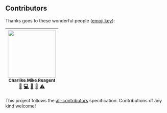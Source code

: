 
## Contributors

Thanks goes to these wonderful people ([emoji key](https://github.com/kentcdodds/all-contributors#emoji-key)):

<!-- ALL-CONTRIBUTORS-LIST:START - Do not remove or modify this section -->
| [<img src="https://avatars3.githubusercontent.com/u/5038030?v=4" width="150px;"/><br /><sub><b>Charlike Mike Reagent</b></sub>](https://i.am.charlike.online)<br />[💬](#question-olstenlarck "Answering Questions") [💻](https://github.com/tunnckoCore/hela/commits?author=olstenlarck "Code") [📖](https://github.com/tunnckoCore/hela/commits?author=olstenlarck "Documentation") [👀](#review-olstenlarck "Reviewed Pull Requests") [⚠️](https://github.com/tunnckoCore/hela/commits?author=olstenlarck "Tests") |
| :---: |
<!-- ALL-CONTRIBUTORS-LIST:END -->

This project follows the [all-contributors](https://github.com/kentcdodds/all-contributors) specification. Contributions of any kind welcome!